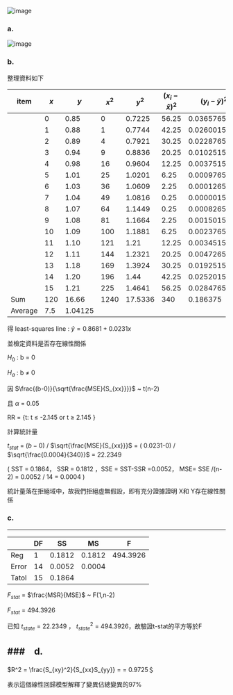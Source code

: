 ![image](https://github.com/user-attachments/assets/1531accf-8db9-4fba-b53f-2dce178b379e)


### a. 

![image](https://github.com/user-attachments/assets/ba0c3bc1-b2fe-476d-a53b-88b2dc2d7a85)



### b. 

整理資料如下

|item| $x$ | $y$  | $x^2$  | $y^2$   | $({x_i}-\bar{x})^2$   | $({y_i}-\bar{y})^2$ | $({x_i}-\bar{x})({y_i}-\bar{y})$      |
|---|----|------|------|--------|-------|-------------|----------|
|| 0  | 0.85 | 0    | 0.7225 | 56.25 | 0.0365765625 | 1.434375 |
|| 1  | 0.88 | 1    | 0.7744 | 42.25 | 0.0260015625 | 1.048125 |
|| 2  | 0.89 | 4    | 0.7921 | 30.25 | 0.0228765625 | 0.831875 |
|| 3  | 0.94 | 9    | 0.8836 | 20.25 | 0.0102515625 | 0.455625 |
|| 4  | 0.98 | 16   | 0.9604 | 12.25 | 0.0037515625 | 0.214375 |
|| 5  | 1.01 | 25   | 1.0201 | 6.25  | 0.0009765625 | 0.078125 |
|| 6  | 1.03 | 36   | 1.0609 | 2.25  | 0.0001265625 | 0.016875 |
|| 7  | 1.04 | 49   | 1.0816 | 0.25  | 0.0000015625 | 0.000625 |
|| 8  | 1.07 | 64   | 1.1449 | 0.25  | 0.0008265625 | 0.014375 |
|| 9  | 1.08 | 81   | 1.1664 | 2.25  | 0.0015015625 | 0.058125 |
|| 10 | 1.09 | 100  | 1.1881 | 6.25  | 0.0023765625 | 0.121875 |
|| 11 | 1.10 | 121  | 1.21   | 12.25 | 0.0034515625 | 0.205625 |
|| 12 | 1.11 | 144  | 1.2321 | 20.25 | 0.0047265625 | 0.309375 |
|| 13 | 1.18 | 169  | 1.3924 | 30.25 | 0.0192515625 | 0.763125 |
|| 14 | 1.20 | 196  | 1.44   | 42.25 | 0.0252015625 | 1.031875 |
|| 15 | 1.21 | 225  | 1.4641 | 56.25 | 0.0284765625 | 1.265625 |
|Sum| 120  | 16.66 | 1240 | 17.5336 |340|0.186375|7.85|||
|Average|7.5|1.04125|||||

得 least-squares line : $\hat{y} = 0.8681+ 0.0231x$

並檢定資料是否存在線性關係

$H_0$ : b = 0

$H_a$ : b $\ne$ 0

因 $\frac{(b-0)}{\sqrt{\frac{MSE}{S_{xx}}}}$  ~ t(n-2)

且 $\alpha$ = 0.05

RR = {t: t $\le$ -2.145 or t $\ge$ 2.145  }

計算統計量

$t_{stat}$ = $(b-0)$ / $\sqrt{\frac{MSE}{S_{xx}}}$ = ( 0.0231-0) / $\sqrt{\frac{0.0004}{340}}$ = 22.2349

( SST = 0.1864， SSR = 0.1812 ，SSE = SST-SSR =0.0052， MSE= SSE /(n-2) = 0.0052 / 14 = 0.0004 )

統計量落在拒絕域中，故我們拒絕虛無假設，即有充分證據證明 X和 Y存在線性關係


### c. 
---

|       | DF    | SS | MS | F |
| ----  | --    | -- | -- | -- |
| Reg   | 1     | 0.1812  | 0.1812  |494.3926|
| Error | 14     | 0.0052 |0.0004  |
| Tatol | 15     | 0.1864 |

$F_{stat}$ = $\frac{MSR}{MSE}$ ~ F(1,n-2)

$F_{stat}$ = 494.3926

已知 $t_{state}$ = 22.2349 ， $t_{state}^2$ = 494.3926，故驗證t-stat的平方等於F


###　d. 
---

$R^2 = \frac{S_{xy}^2}{S_{xx}S_{yy}} =  = 0.9725＄

表示這個線性回歸模型解釋了變異佔總變異的97%
